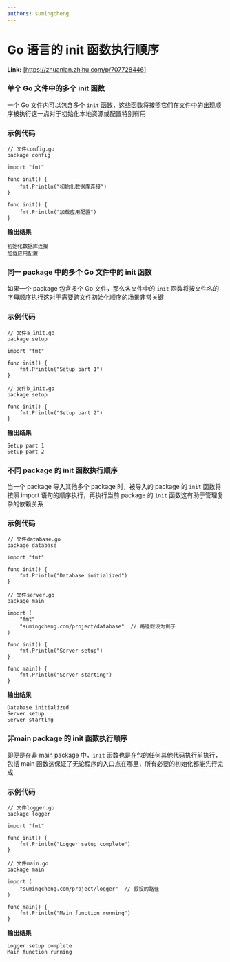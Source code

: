 ```yaml
---
authors: sumingcheng
---
```

# Go 语言的 init 函数执行顺序



 **Link:** [https://zhuanlan.zhihu.com/p/707728446]

### 单个 Go 文件中的多个 init 函数  

一个 Go 文件内可以包含多个 `init` 函数，这些函数将按照它们在文件中的出现顺序被执行这一点对于初始化本地资源或配置特别有用

### 示例代码  
```
// 文件config.go
package config
​
import "fmt"
​
func init() {
    fmt.Println("初始化数据库连接")
}
​
func init() {
    fmt.Println("加载应用配置")
}

```

**输出结果**

```
初始化数据库连接
加载应用配置
```
### 同一 package 中的多个 Go 文件中的 init 函数  

如果一个 package 包含多个 Go 文件，那么各文件中的 `init` 函数将按文件名的字母顺序执行这对于需要跨文件初始化顺序的场景非常关键

### 示例代码  
```
// 文件a_init.go
package setup
​
import "fmt"
​
func init() {
    fmt.Println("Setup part 1")
}
​
// 文件b_init.go
package setup
​
func init() {
    fmt.Println("Setup part 2")
}

```

**输出结果**

```
Setup part 1
Setup part 2
```
### 不同 package 的 init 函数执行顺序  

当一个 package 导入其他多个 package 时，被导入的 package 的 `init` 函数将按照 import 语句的顺序执行，再执行当前 package 的 `init` 函数这有助于管理复杂的依赖关系

### 示例代码  
```
// 文件database.go
package database
​
import "fmt"
​
func init() {
    fmt.Println("Database initialized")
}
​
// 文件server.go
package main
​
import (
    "fmt"
    "sumingcheng.com/project/database"  // 路径假设为例子
)
​
func init() {
    fmt.Println("Server setup")
}
​
func main() {
    fmt.Println("Server starting")
}

```

**输出结果**

```
Database initialized
Server setup
Server starting
```
### 非main package 的 init 函数执行顺序  

即便是在非 main package 中，`init` 函数也是在包的任何其他代码执行前执行，包括 main 函数这保证了无论程序的入口点在哪里，所有必要的初始化都能先行完成

### 示例代码  
```
// 文件logger.go
package logger
​
import "fmt"
​
func init() {
    fmt.Println("Logger setup complete")
}
​
// 文件main.go
package main
​
import (
    "sumingcheng.com/project/logger"  // 假设的路径
)
​
func main() {
    fmt.Println("Main function running")
}

```

**输出结果**

```
Logger setup complete
Main function running
```

